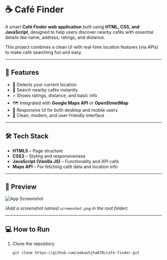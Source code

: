 # ☕ Café Finder

A smart **Café Finder web application** built using **HTML, CSS, and JavaScript**, designed to help users discover nearby cafés with essential details like name, address, ratings, and distance.  

This project combines a clean UI with real-time location features (via APIs) to make café searching fun and easy.  

---

## 🚀 Features

- 📍 Detects your current location  
- 🔎 Search nearby cafés instantly  
- ⭐ Shows ratings, distance, and basic info  
- 🗺️ Integrated with **Google Maps API** or **OpenStreetMap**  
- 📱 Responsive UI for both desktop and mobile users  
- 🌈 Clean, modern, and user-friendly interface  

---

## 🛠️ Tech Stack

- **HTML5** – Page structure  
- **CSS3** – Styling and responsiveness  
- **JavaScript (Vanilla JS)** – Functionality and API calls  
- **Maps API** – For fetching café data and location info  

---

## 📸 Preview

![App Screenshot](./screenshot.png)

*(Add a screenshot named `screenshot.png` in the root folder)*

---

## 💻 How to Run

1. Clone the repository  
   ```bash
   git clone https://github.com/aakashjha670/cafe-finder.git
